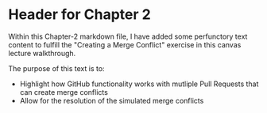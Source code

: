 # Header for Chapter 2

Within this Chapter-2 markdown file, I have added some perfunctory text content to fulfill the "Creating a Merge Conflict" exercise in this canvas lecture walkthrough.

The purpose of this text is to:
- Highlight how GitHub functionality works with mutliple Pull Requests that can create merge conflicts
- Allow for the resolution of the simulated merge conflicts

